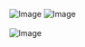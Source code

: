 ![Image](https://github.com/user-attachments/assets/4b175592-ca26-47b4-8cfb-5e0538d625a2)
![Image](https://github.com/user-attachments/assets/00f1644b-7648-4ce8-abfa-ba3788f9222f)
<br/>
<br/>
![Image](https://github.com/user-attachments/assets/84567fb4-c762-499c-9cb8-807cd5951583)
